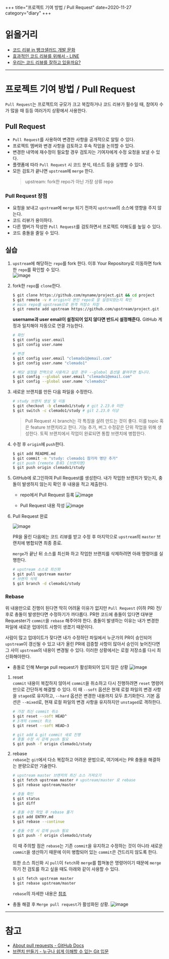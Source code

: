 +++
title="프로젝트 기여 방법 / Pull Request"
date=2020-11-27
category="diary"
+++

# 읽을거리

-   [코드 리뷰 in 뱅크샐러드 개발 문화](https://blog.banksalad.com/tech/banksalad-code-review-culture/)
-   [효과적인 코드 리뷰를 위해서 - LINE](https://engineering.linecorp.com/ko/blog/effective-codereview/)
-   [우리는 코드 리뷰를 잘하고 있을까요?](https://medium.com/styleshare/%EC%9A%B0%EB%A6%AC%EB%8A%94-%EC%BD%94%EB%93%9C-%EB%A6%AC%EB%B7%B0%EB%A5%BC-%EC%9E%98%ED%95%98%EA%B3%A0-%EC%9E%88%EC%9D%84%EA%B9%8C%EC%9A%94-201c12d04d0d)

---

# 프로젝트 기여 방법 / Pull Request

`Pull Request`는 프로젝트의 규모가 크고 복잡하거나 코드 리뷰가 필수일 때, 참여자 수가 많을 때 등등 여러가지 상황에서 사용한다.

## Pull Request

-   `Pull Request`를 사용하여 변경한 사항을 공개적으로 알릴 수 있다.
-   프로젝트 멤버와 변경 사항을 검토하고 후속 작업을 논의할 수 있다.
-   변경한 내역에 재수정이 필요할 경우 검토자는 기여자에게 수정 요청을 보낼 수 있다.
-   플랫폼에 따라 `Pull Request` 시 코드 분석, 테스트 등을 실행할 수 있다.
-   모든 검토가 끝나면 `upstream`에 `merge` 한다.
    > upstream: fork한 repo가 아닌 가장 상류 repo

### Pull Request 장점

-   요청을 보내고 `upstream`에 `merge` 되기 전까지 `upstream`의 소스에 영향을 주지 않는다.
-   코드 리뷰가 용이하다.
-   다른 멤버가 작성한 `Pull Request`를 검토하면서 프로젝트 이해도를 높일 수 있다.
-   코드 충돌을 줄일 수 있다.

## 실습

1. `upstream`에 해당하는 `repo`를 fork 한다. 이후 Your Repository로 이동하면 fork한 `repo`를 확인할 수 있다.  
   ![image](https://user-images.githubusercontent.com/41099541/100420195-5b1b2f00-30c9-11eb-993a-2ac32f1ca390.png)

2. fork한 `repo`를 `clone`한다.

    ```bash
    $ git clone https://github.com/myname/project.git && cd project
    $ git remote -v # origin이 본인 repo로 잘 설정되었는지 확인
    # main repo를 upstream으로 원격 저장소 저장
    $ git remote add upstream https://github.com/upstream/project.git
    ```

    **username과 user email이 설정되어 있지 않다면 반드시 설정해준다.** GitHub 계정과 일치해야 자동으로 연결 가능한다.

    ```bash
    # 확인
    $ git config user.email
    $ git config user.name

    # 변경
    $ git config user.email "clemado1@email.com"
    $ git config user.name "clemado1"

    # 해당 설정을 전역으로 사용하고 싶은 경우 --global 옵션을 붙여주면 됩니다.
    $ git config --global user.email "clemado1@email.com"
    $ git config --global user.name "clemado1"
    ```

3. 새로운 브랜치를 만든 다음 파일을 수정한다.

    ```bash
    # study 브랜치 생성 및 이동
    $ git checkout -b clemado1/study # git 2.23.0 미만
    $ git switch -c clemado1/study # git 2.23.0 이상
    ```

    > Pull Request 시 branch는 각 특징을 살려 만드는 것이 좋다. 이를 topic 혹은 feature 브랜치라고 한다. 기능 추가, 버그 수정같은 단위 작업을 위해 생성한다. 토픽 브랜치에서 작업이 완료되면 통합 브랜치에 병합한다.

4. 수정 후 `origin`에 `push`한다.

    ```bash
    $ git add README.md
    $ git commit -m "study: clemado1 참가자 명단 추가"
    # git push {remote 종류} {브랜치명}
    $ git push origin clemado1/study
    ```

5. GitHub에 로그인하여 Pull Request를 생성한다. 내가 작업한 브랜치가 맞는지, 충돌이 발생하지 않는지 확인 후 내용을 적고 제출한다.

    - repo에서 Pull Request 등록
      ![image](https://user-images.githubusercontent.com/41099541/100424265-ac7aec80-30d0-11eb-8d63-07e6e67ee63e.png)

    - Pull Request 내용 작성
      ![image](https://user-images.githubusercontent.com/41099541/100424572-1dba9f80-30d1-11eb-94a5-12acd11e8e66.png)

6. Pull Request 완료

    ![image](https://user-images.githubusercontent.com/41099541/100424815-7853fb80-30d1-11eb-8f93-37710c12af0b.png)

    PR을 올린 다음에는 코드 리뷰를 받고 수정 후 마지막으로 `upstream`의 `master` 브랜치에 병합되면 최종 종료.

    `merge`가 끝난 뒤 소스를 최신화 하고 작업한 브랜치를 삭제하려면 아래 명령어를 실행한다.

    ```bash
    # upstream 소스로 최신화
    $ git pull upstream master
    # 브랜치 삭제
    $ git branch -d clemado1/study
    ```

### Rebase

위 내용만으로 진행이 된다면 딱히 어려울 이유가 없지만 `Pull Request` (이하 PR) 전/후로 충돌이 발생한다면 수정하기가 까다롭다. PR한 코드에 충돌이 있다면 대부분 Requester가 `commit`을 `rebase` 해주어야 한다. 충돌이 발생하는 이유는 내가 변경한 파일에 새로운 업데이트 사항이 생겼기 때문이다.

사람이 많고 업데이트가 잦다면 내가 수정하던 파일에서 누군가의 PR이 승인되어 `upstream`이 갱신될 수 있고 내가 올린 PR에 검증할 사항이 많아서 승인이 늦어진다면 그 사이 `upstream`의 내용이 변경될 수 있다. 이러한 상황에서는 로컬 저장소를 다시 최신화해야한다.

-   충돌로 인해 Merge pull request가 활성화되어 있지 않은 상황
    ![image](https://user-images.githubusercontent.com/41099541/100559537-5f785f80-32f6-11eb-9885-38b357e966dd.png)

1.  reset  
    `commit` 내용이 복잡하지 않아서 `commit`을 취소하고 다시 진행하려면 `reset` 명령어만으로 간단하게 해결할 수 있다. 이 때 `--soft` 옵션은 현재 로컬 파일의 변경 사항을 `staged`로 유지하고, `--hard` 옵션은 변경한 내용까지 모두 초기화한다. 기본 옵션은 `--mixed`로, 현재 로컬 파일의 변경 사항을 유지하지만 `unstaged`로 격하한다.

    ```bash
    # 가장 최신 commit 취소
    $ git reset --soft HEAD^
    # 3개의 commit 취소
    $ git reset --soft HEAD~3

    # git add & git commit 새로 진행
    # 충돌 수정 시 강제 push 필요
    $ git push -f origin clemado1/study
    ```

2.  rebase  
    `rebase`는 `git`에서 다소 복잡하고 어려운 문법으로, 여기에서는 PR 충돌을 해결하는 분량으로만 기술한다.

    ```bash
    # upstream master 브랜치의 최신 소스 가져오기
    $ git fetch upstream master # upstream/master 로 rebase
    $ git rebase upstream/master

    # 충돌 확인
    $ git status
    $ git diff

    # 충돌 수정 작업 후 rebase 풀기
    $ git add ENTRY.md
    $ git rebase --continue

    # 충돌 수정 시 강제 push 필요
    $ git push -f origin clemado1/study
    ```

    이 때 주의할 점은 `rebase`는 기존 `commit`을 유지하고 수정하는 것이 아니라 새로운 `commit`을 생산하기 때문에 이미 병합되어 있는 `commit`은 건드리지 않도록 한다.

    또한 소스 최신화 시 `pull`이 `fetch`와 `merge`를 합쳐놓은 명령어이기 때문에 `merge` 하기 전 검토를 하고 싶을 때도 아래와 같이 사용할 수 있다.

    ```bash
    $ git fetch upstream master
    $ git rebase upstream/master
    ```

    `rebase`의 자세한 내용은 [참조](https://git-scm.com/book/ko/v2/Git-%EB%B8%8C%EB%9E%9C%EC%B9%98-Rebase-%ED%95%98%EA%B8%B0)

-   충돌 해결 후 `Merge pull request`가 활성화된 상황.
    ![image](https://user-images.githubusercontent.com/41099541/100570867-1c79b480-3315-11eb-82cf-4310a006d97b.png)

---

# 참고

-   [About pull requests - GitHub Docs](https://docs.github.com/en/free-pro-team@latest/github/collaborating-with-issues-and-pull-requests/about-pull-requests)
-   [브랜치 만들기 - 누구나 쉽게 이해할 수 있는 Git 입문](https://backlog.com/git-tutorial/kr/stepup/stepup1_2.html)
